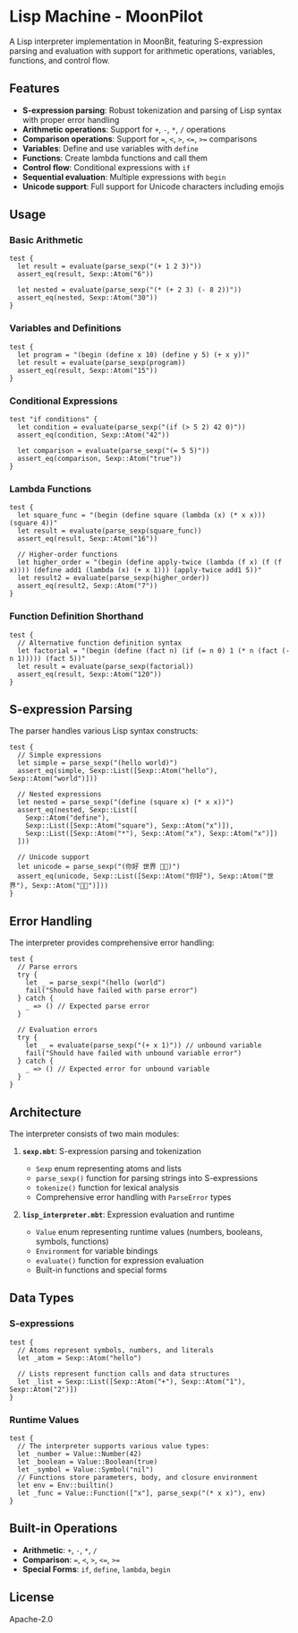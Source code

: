 # Lisp Machine - MoonPilot

A Lisp interpreter implementation in MoonBit, featuring S-expression parsing and evaluation with support for arithmetic operations, variables, functions, and control flow.

## Features

- **S-expression parsing**: Robust tokenization and parsing of Lisp syntax with proper error handling
- **Arithmetic operations**: Support for `+`, `-`, `*`, `/` operations
- **Comparison operations**: Support for `=`, `<`, `>`, `<=`, `>=` comparisons  
- **Variables**: Define and use variables with `define`
- **Functions**: Create lambda functions and call them
- **Control flow**: Conditional expressions with `if`
- **Sequential evaluation**: Multiple expressions with `begin`
- **Unicode support**: Full support for Unicode characters including emojis

## Usage

### Basic Arithmetic

```moonbit
test {
  let result = evaluate(parse_sexp("(+ 1 2 3)"))
  assert_eq(result, Sexp::Atom("6"))
  
  let nested = evaluate(parse_sexp("(* (+ 2 3) (- 8 2))"))
  assert_eq(nested, Sexp::Atom("30"))
}
```

### Variables and Definitions

```moonbit
test {
  let program = "(begin (define x 10) (define y 5) (+ x y))"
  let result = evaluate(parse_sexp(program))
  assert_eq(result, Sexp::Atom("15"))
}
```

### Conditional Expressions

```moonbit
test "if conditions" {
  let condition = evaluate(parse_sexp("(if (> 5 2) 42 0)"))
  assert_eq(condition, Sexp::Atom("42"))
  
  let comparison = evaluate(parse_sexp("(= 5 5)"))
  assert_eq(comparison, Sexp::Atom("true"))
}
```

### Lambda Functions

```moonbit
test {
  let square_func = "(begin (define square (lambda (x) (* x x))) (square 4))"
  let result = evaluate(parse_sexp(square_func))
  assert_eq(result, Sexp::Atom("16"))
  
  // Higher-order functions
  let higher_order = "(begin (define apply-twice (lambda (f x) (f (f x)))) (define add1 (lambda (x) (+ x 1))) (apply-twice add1 5))"
  let result2 = evaluate(parse_sexp(higher_order))
  assert_eq(result2, Sexp::Atom("7"))
}
```

### Function Definition Shorthand

```moonbit
test {
  // Alternative function definition syntax
  let factorial = "(begin (define (fact n) (if (= n 0) 1 (* n (fact (- n 1))))) (fact 5))"
  let result = evaluate(parse_sexp(factorial))
  assert_eq(result, Sexp::Atom("120"))
}
```

## S-expression Parsing

The parser handles various Lisp syntax constructs:

```moonbit
test {
  // Simple expressions
  let simple = parse_sexp("(hello world)")
  assert_eq(simple, Sexp::List([Sexp::Atom("hello"), Sexp::Atom("world")]))
  
  // Nested expressions
  let nested = parse_sexp("(define (square x) (* x x))")
  assert_eq(nested, Sexp::List([
    Sexp::Atom("define"),
    Sexp::List([Sexp::Atom("square"), Sexp::Atom("x")]),
    Sexp::List([Sexp::Atom("*"), Sexp::Atom("x"), Sexp::Atom("x")])
  ]))
  
  // Unicode support
  let unicode = parse_sexp("(你好 世界 👋🏻)")
  assert_eq(unicode, Sexp::List([Sexp::Atom("你好"), Sexp::Atom("世界"), Sexp::Atom("👋🏻")]))
}
```

## Error Handling

The interpreter provides comprehensive error handling:

```moonbit
test {
  // Parse errors
  try {
    let _ = parse_sexp("(hello (world")
    fail("Should have failed with parse error")
  } catch {
    _ => () // Expected parse error
  }
  
  // Evaluation errors  
  try {
    let _ = evaluate(parse_sexp("(+ x 1)")) // unbound variable
    fail("Should have failed with unbound variable error")
  } catch {
    _ => () // Expected error for unbound variable
  }
}
```

## Architecture

The interpreter consists of two main modules:

1. **`sexp.mbt`**: S-expression parsing and tokenization
   - `Sexp` enum representing atoms and lists
   - `parse_sexp()` function for parsing strings into S-expressions
   - `tokenize()` function for lexical analysis
   - Comprehensive error handling with `ParseError` types

2. **`lisp_interpreter.mbt`**: Expression evaluation and runtime
   - `Value` enum representing runtime values (numbers, booleans, symbols, functions)
   - `Environment` for variable bindings
   - `evaluate()` function for expression evaluation
   - Built-in functions and special forms

## Data Types

### S-expressions
```moonbit
test {
  // Atoms represent symbols, numbers, and literals
  let _atom = Sexp::Atom("hello")
  
  // Lists represent function calls and data structures
  let _list = Sexp::List([Sexp::Atom("+"), Sexp::Atom("1"), Sexp::Atom("2")])
}
```

### Runtime Values
```moonbit
test {
  // The interpreter supports various value types:
  let _number = Value::Number(42)
  let _boolean = Value::Boolean(true)
  let _symbol = Value::Symbol("nil")
  // Functions store parameters, body, and closure environment
  let env = Env::builtin()
  let _func = Value::Function(["x"], parse_sexp("(* x x)"), env)
}
```

## Built-in Operations

- **Arithmetic**: `+`, `-`, `*`, `/`
- **Comparison**: `=`, `<`, `>`, `<=`, `>=`
- **Special Forms**: `if`, `define`, `lambda`, `begin`

## License

Apache-2.0
